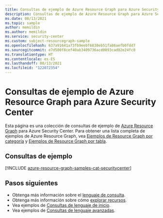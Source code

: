 ```yaml
---
title: Consultas de ejemplo de Azure Resource Graph para Azure Security Center
description: Consultas de ejemplo de Azure Resource Graph para Azure Security Center que muestran el uso de tipos de recursos y tablas para acceder a los recursos y las propiedades relacionados con Azure Security Center.
ms.date: 08/13/2021
ms.topic: sample
author: memildin
ms.author: memildin
ms.service: security-center
ms.custom: subject-resourcegraph-sample
ms.openlocfilehash: 637a91641a73fb9eebf6838eb51fa86aefb0fdd7
ms.sourcegitcommit: e7d500f8cef40ab3409736acd0893cad02e24fc0
ms.translationtype: HT
ms.contentlocale: es-ES
ms.lasthandoff: 08/13/2021
ms.locfileid: "122072354"
---
```

# <a name="azure-resource-graph-sample-queries-for-azure-security-center"></a>Consultas de ejemplo de Azure Resource Graph para Azure Security Center

Esta página es una colección de consultas de ejemplo de [Azure Resource Graph](../governance/resource-graph/overview.md) para Azure Security Center. Para obtener una lista completa de ejemplos de Azure Resource Graph, vea [Ejemplos de Resource Graph por categoría](../governance/resource-graph/samples/samples-by-category.md) y [Ejemplos de Resource Graph por tabla](../governance/resource-graph/samples/samples-by-table.md).

## <a name="sample-queries"></a>Consultas de ejemplo

[!INCLUDE [azure-resource-graph-samples-cat-securitycenter](../../includes/resource-graph/samples/bycat/azure-security-center.md)]

## <a name="next-steps"></a>Pasos siguientes

- Obtenga más información sobre el [lenguaje de consulta](../governance/resource-graph/concepts/query-language.md).
- Obtenga más información sobre cómo [explorar recursos](../governance/resource-graph/concepts/explore-resources.md).
- Vea ejemplos de [Consultas de lenguaje de inicio](../governance/resource-graph/samples/starter.md).
- Vea ejemplos de [Consultas de lenguaje avanzadas](../governance/resource-graph/samples/advanced.md).
